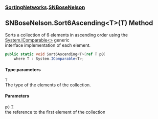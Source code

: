 ### [SortingNetworks](SortingNetworks.md 'SortingNetworks').[SNBoseNelson](SortingNetworks_SNBoseNelson.md 'SortingNetworks.SNBoseNelson')
## SNBoseNelson.Sort6Ascending&lt;T&gt;(T) Method
Sorts a collection of 6 elements in ascending order using the [System.IComparable&lt;&gt;](https://docs.microsoft.com/en-us/dotnet/api/System.IComparable-1 'System.IComparable`1') generic  
interface implementation of each element.  
```csharp
public static void Sort6Ascending<T>(ref T p0)
    where T : System.IComparable<T>;
```
#### Type parameters
<a name='SortingNetworks_SNBoseNelson_Sort6Ascending_T_(T)_T'></a>
`T`  
The type of the elements of the collection.
  
#### Parameters
<a name='SortingNetworks_SNBoseNelson_Sort6Ascending_T_(T)_p0'></a>
`p0` [T](SortingNetworks_SNBoseNelson_Sort6Ascending_T_(T).md#SortingNetworks_SNBoseNelson_Sort6Ascending_T_(T)_T 'SortingNetworks.SNBoseNelson.Sort6Ascending&lt;T&gt;(T).T')  
the reference to the first element of the collection
  
